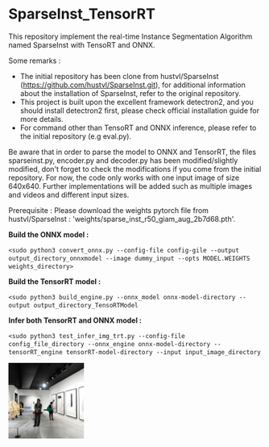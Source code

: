 # SparseInst_TensorRT
 This repository implement the real-time Instance Segmentation Algorithm named SparseInst with TensoRT and ONNX.
 
 
 

 
 Some remarks : 
  - The initial repository has been clone from hustvl/SparseInst (https://github.com/hustvl/SparseInst.git), for additional information about the installation of SparseInst, refer to the original repository. 
  - This project is built upon the excellent framework detectron2, and you should install detectron2 first, please check official installation guide for more details.
  - For command other than TensoRT and ONNX inference, please refer to the initial repository (e.g eval.py). 
 
 Be aware that in order to parse the model to ONNX and TensorRT, the files sparseinst.py, encoder.py and decoder.py has been modified/slightly modified, don't forget to check the modifications if you come from the initial repository.
 For now, the code only works with one input image of size 640x640. Further implementations will be added such as multiple images and videos and different input sizes.
 
 
 Prerequisite : Please download the weights pytorch file from hustvl/SparseInst :  'weights/sparse_inst_r50_giam_aug_2b7d68.pth'.
 
 **Build the ONNX model  :**
 ```
 <sudo python3 convert_onnx.py --config-file config-gile --output output_directory_onnxmodel --image dummy_input --opts MODEL.WEIGHTS weights_directory>
 ```
 
  **Build the TensorRT model  :**
 ```
 <sudo python3 build_engine.py --onnx_model onnx-model-directory --output output_directory_TensoRTModel
 ```
 
  **Infer both TensorRT and ONNX model :**
 ```
 <sudo python3 test_infer_img_trt.py --config-file config_file_directory --onnx_engine onnx-model-directory --tensorRT_engine tensorRT-model-directory --input input_image_directory 
 ```
 
 <img
  src="results/result_onnx.png"
  alt="Alt text"
  title="Result for TensorRT demo"
  style="display: inline-block; margin: 1 auto; max-width: 150px">
 
 
 
 
 
 



 
